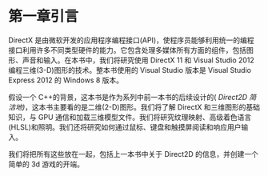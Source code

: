 # 第一章引言

DirectX 是由微软开发的应用程序编程接口(API)，使程序员能够利用统一的编程接口利用许多不同类型硬件的能力。它包含处理多媒体所有方面的组件，包括图形、声音和输入。在本书中，我们将研究使用 DirectX 11 和 Visual Studio 2012 编程三维(3-D)图形的技术。整本书使用的 Visual Studio 版本是 Visual Studio Express 2012 的 Windows 8 版本。

假设一个 C++的背景，这本书是作为系列中前一本书的后续设计的( *Direct2D 简洁地)*，这本书主要看的是二维(2-D)图形。我们将了解 DirectX 和三维图形的基础知识，与 GPU 通信和加载三维模型文件。我们将研究纹理映射、高级着色语言(HLSL)和照明。我们还将研究如何通过鼠标、键盘和触摸屏阅读和响应用户输入。

我们将把所有这些放在一起，包括上一本书中关于 Direct2D 的信息，并创建一个简单的 3d 游戏的开端。
